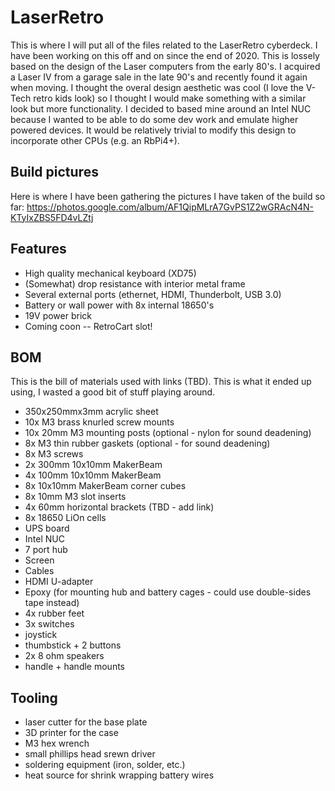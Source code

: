 # LaserRetro

This is where I will put all of the files related to the LaserRetro cyberdeck. I have been working on this off and on since the end of 2020. This is lossely based on the design of the Laser computers from the early 80's. I acquired a Laser IV from a garage sale in the late 90's and recently found it again when moving. I thought the overal design aesthetic was cool (I love the V-Tech retro kids look) so I thought I would make something with a similar look but more functionality. I decided to based mine around an Intel NUC because I wanted to be able to do some dev work and emulate higher powered devices. It would be relatively trivial to modify this design to incorporate other CPUs (e.g. an RbPi4+). 

## Build pictures

Here is where I have been gathering the pictures I have taken of the build so far: https://photos.google.com/album/AF1QipMLrA7GvPS1Z2wGRAcN4N-KTyIxZBS5FD4vLZtj

## Features
- High quality mechanical keyboard (XD75)
- (Somewhat) drop resistance with interior metal frame
- Several external ports (ethernet, HDMI, Thunderbolt, USB 3.0)
- Battery or wall power with 8x internal 18650's
- 19V power brick
- Coming coon -- RetroCart slot!

## BOM

This is the bill of materials used with links (TBD). This is what it ended up using, I wasted a good bit of stuff playing around. 

- 350x250mmx3mm acrylic sheet
- 10x M3 brass knurled screw mounts
- 10x 20mm M3 mounting posts (optional - nylon for sound deadening)
- 8x M3 thin rubber gaskets (optional - for sound deadening)
- 8x M3 screws
- 2x 300mm 10x10mm MakerBeam
- 4x 100mm 10x10mm MakerBeam
- 8x 10x10mm MakerBeam corner cubes
- 8x 10mm M3 slot inserts
- 4x 60mm horizontal brackets (TBD - add link)
- 8x 18650 LiOn cells
- UPS board
- Intel NUC
- 7 port hub
- Screen
- Cables
- HDMI U-adapter
- Epoxy (for mounting hub and battery cages - could use double-sides tape instead)
- 4x rubber feet
- 3x switches
- joystick
- thumbstick + 2 buttons
- 2x 8 ohm speakers
- handle + handle mounts

## Tooling 

- laser cutter for the base plate
- 3D printer for the case
- M3 hex wrench
- small phillips head srewn driver
- soldering equipment (iron, solder, etc.)
- heat source for shrink wrapping battery wires


